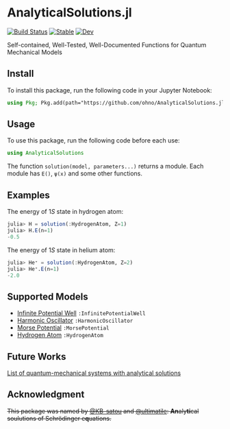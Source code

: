 # AnalyticalSolutions.jl

[![Build Status](https://github.com/ohno/AnalyticalSolutions.jl/actions/workflows/CI.yml/badge.svg?branch=main)](https://github.com/ohno/AnalyticalSolutions.jl/actions/workflows/CI.yml?query=branch%3Amain) 
[![Stable](https://img.shields.io/badge/docs-stable-blue.svg)](https://ohno.github.io/AnalyticalSolutions.jl/stable/)
[![Dev](https://img.shields.io/badge/docs-dev-blue.svg)](https://ohno.github.io/AnalyticalSolutions.jl/dev/)

Self-contained, Well-Tested, Well-Documented Functions for Quantum Mechanical Models

## Install

To install this package, run the following code in your Jupyter Notebook:

```julia
using Pkg; Pkg.add(path="https://github.com/ohno/AnalyticalSolutions.jl.git")
```

## Usage

To use this package, run the following code before each use:

```julia
using AnalyticalSolutions
```

The function `solution(model, parameters...)` returns a module. Each module has `E()`, `ψ(x)` and some other functions.

## Examples

The energy of $1S$ state in hydrogen atom:
```julia
julia> H = solution(:HydrogenAtom, Z=1)
julia> H.E(n=1)
-0.5
```

The energy of $1S$ state in helium atom:
```julia
julia> He⁺ = solution(:HydrogenAtom, Z=2)
julia> He⁺.E(n=1)
-2.0
```

## Supported Models

- [Infinite Potential Well](https://ohno.github.io/AnalyticalSolutions.jl/dev/InfinitePotentialWell/) `:InfinitePotentialWell`
- [Harmonic Oscillator](https://ohno.github.io/AnalyticalSolutions.jl/dev/HarmonicOscillator/) `:HarmonicOscillator`
- [Morse Potential](https://ohno.github.io/AnalyticalSolutions.jl/dev/MorsePotential/) `:MorsePotential`
- [Hydrogen Atom](https://ohno.github.io/AnalyticalSolutions.jl/dev/HydrogenAtom/) `:HydrogenAtom`

## Future Works

[List of quantum-mechanical systems with analytical solutions](https://en.wikipedia.org/wiki/List_of_quantum-mechanical_systems_with_analytical_solutions)

## Acknowledgment

~~This package was named by [@KB-satou](https://github.com/KB-satou) and [@ultimatile](https://github.com/ultimatile): **An**aly**ti**cal soulutions of Schrödinger e**q**uations.~~
